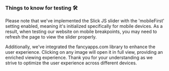 ### Things to know for testing 🛠️
Please note that we've implemented the Slick JS slider with the 'mobileFirst' setting enabled, meaning it's initialized specifically for mobile devices. As a result, when testing our website on mobile breakpoints, you may need to refresh the page to view the slider properly.

Additionally, we've integrated the fancyapps.com library to enhance the user experience. Clicking on any image will open it in full view, providing an enriched viewing experience. Thank you for your understanding as we strive to optimize the user experience across different devices.
<br>